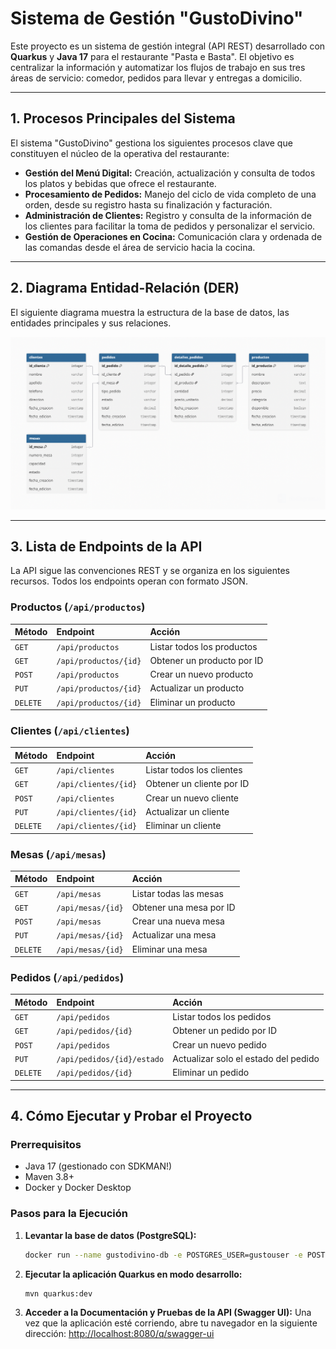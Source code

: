 # Sistema de Gestión "GustoDivino"

Este proyecto es un sistema de gestión integral (API REST) desarrollado con **Quarkus** y **Java 17** para el restaurante "Pasta e Basta". El objetivo es centralizar la información y automatizar los flujos de trabajo en sus tres áreas de servicio: comedor, pedidos para llevar y entregas a domicilio.

---

## 1. Procesos Principales del Sistema

El sistema "GustoDivino" gestiona los siguientes procesos clave que constituyen el núcleo de la operativa del restaurante:

*   **Gestión del Menú Digital:** Creación, actualización y consulta de todos los platos y bebidas que ofrece el restaurante.
*   **Procesamiento de Pedidos:** Manejo del ciclo de vida completo de una orden, desde su registro hasta su finalización y facturación.
*   **Administración de Clientes:** Registro y consulta de la información de los clientes para facilitar la toma de pedidos y personalizar el servicio.
*   **Gestión de Operaciones en Cocina:** Comunicación clara y ordenada de las comandas desde el área de servicio hacia la cocina.

---

## 2. Diagrama Entidad-Relación (DER)

El siguiente diagrama muestra la estructura de la base de datos, las entidades principales y sus relaciones.

![Diagrama Entidad-Relación de GustoDivino](DER_GustoDivino.png)

---

## 3. Lista de Endpoints de la API

La API sigue las convenciones REST y se organiza en los siguientes recursos. Todos los endpoints operan con formato JSON.

### Productos (`/api/productos`)
| Método | Endpoint              | Acción                       |
| :----- | :-------------------- | :--------------------------- |
| `GET`    | `/api/productos`      | Listar todos los productos   |
| `GET`    | `/api/productos/{id}` | Obtener un producto por ID   |
| `POST`   | `/api/productos`      | Crear un nuevo producto      |
| `PUT`    | `/api/productos/{id}` | Actualizar un producto       |
| `DELETE` | `/api/productos/{id}` | Eliminar un producto         |

### Clientes (`/api/clientes`)
| Método | Endpoint            | Acción                     |
| :----- | :------------------ | :------------------------- |
| `GET`    | `/api/clientes`     | Listar todos los clientes  |
| `GET`    | `/api/clientes/{id}`| Obtener un cliente por ID  |
| `POST`   | `/api/clientes`     | Crear un nuevo cliente     |
| `PUT`    | `/api/clientes/{id}`| Actualizar un cliente      |
| `DELETE` | `/api/clientes/{id}`| Eliminar un cliente        |

### Mesas (`/api/mesas`)
| Método | Endpoint          | Acción                   |
| :----- | :---------------- | :----------------------- |
| `GET`    | `/api/mesas`      | Listar todas las mesas   |
| `GET`    | `/api/mesas/{id}` | Obtener una mesa por ID  |
| `POST`   | `/api/mesas`      | Crear una nueva mesa     |
| `PUT`    | `/api/mesas/{id}` | Actualizar una mesa      |
| `DELETE` | `/api/mesas/{id}` | Eliminar una mesa        |

### Pedidos (`/api/pedidos`)
| Método | Endpoint                       | Acción                             |
| :----- | :----------------------------- | :--------------------------------- |
| `GET`    | `/api/pedidos`                 | Listar todos los pedidos           |
| `GET`    | `/api/pedidos/{id}`            | Obtener un pedido por ID           |
| `POST`   | `/api/pedidos`                 | Crear un nuevo pedido              |
| `PUT`    | `/api/pedidos/{id}/estado`     | Actualizar solo el estado del pedido |
| `DELETE` | `/api/pedidos/{id}`            | Eliminar un pedido                 |

---

## 4. Cómo Ejecutar y Probar el Proyecto

### Prerrequisitos
*   Java 17 (gestionado con SDKMAN!)
*   Maven 3.8+
*   Docker y Docker Desktop

### Pasos para la Ejecución
1.  **Levantar la base de datos (PostgreSQL):**
    ```bash
    docker run --name gustodivino-db -e POSTGRES_USER=gustouser -e POSTGRES_PASSWORD=gustopass -e POSTGRES_DB=gustodivino_db -p 5432:5432 -d postgres:15
    ```

2.  **Ejecutar la aplicación Quarkus en modo desarrollo:**
    ```bash
    mvn quarkus:dev
    ```

3.  **Acceder a la Documentación y Pruebas de la API (Swagger UI):**
    Una vez que la aplicación esté corriendo, abre tu navegador en la siguiente dirección:
    [http://localhost:8080/q/swagger-ui](http://localhost:8080/q/swagger-ui)